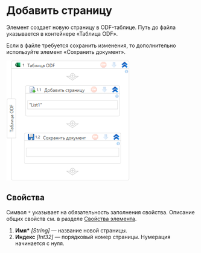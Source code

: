 # Добавить страницу

Элемент создает новую страницу в ODF-таблице. Путь до файла указывается в контейнере «Таблица ODF».

Если в файле требуется сохранить изменения, то дополнительно используйте элемент «Сохранить документ».

![Элемент «Добавить страницу»](<../../../../../.gitbook/assets1/windows_items/odf-add-sheet.png>)


## Свойства

Символ `*` указывает на обязательность заполнения свойства. Описание общих свойств см. в разделе [Свойства элемента](https://docs.primo-rpa.ru/primo-rpa/primo-studio/process/elements#svoistva-elementa).

1. **Имя\*** *[String]* — название новой страницы.
1. **Индекс** *[Int32]* — порядковый номер страницы. Нумерация начинается с нуля.
